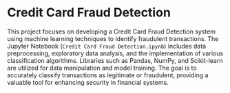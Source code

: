# Credit Card Fraud Detection

This project focuses on developing a Credit Card Fraud Detection system using machine learning techniques to identify fraudulent transactions. The Jupyter Notebook (`Credit Card Fraud Detection.ipynb`) includes data preprocessing, exploratory data analysis, and the implementation of various classification algorithms. Libraries such as Pandas, NumPy, and Scikit-learn are utilized for data manipulation and model training. The goal is to accurately classify transactions as legitimate or fraudulent, providing a valuable tool for enhancing security in financial systems.
